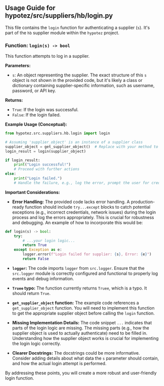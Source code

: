 ## Usage Guide for hypotez/src/suppliers/hb/login.py

This file contains the `login` function for authenticating a supplier (`s`).  It's part of the `hb` supplier module within the `hypotez` project.

### Function: `login(s) -> bool`

This function attempts to log in a supplier.

**Parameters:**

* `s`:  An object representing the supplier.  The exact structure of this `s` object is not shown in the provided code, but it's likely a class or dictionary containing supplier-specific information, such as username, password, or API key.


**Returns:**

* `True`: If the login was successful.
* `False`: If the login failed.

**Example Usage (Conceptual):**

```python
from hypotez.src.suppliers.hb.login import login

# Assuming 'supplier_object' is an instance of a supplier class
supplier_object = get_supplier_object()  # Replace with your method to get the supplier object
login_result = login(supplier_object)

if login_result:
    print("Login successful!")
    # Proceed with further actions
else:
    print("Login failed.")
    # Handle the failure, e.g., log the error, prompt the user for credentials, etc.
```

**Important Considerations:**

* **Error Handling:** The provided code lacks error handling.  A production-ready function should include `try...except` blocks to catch potential exceptions (e.g., incorrect credentials, network issues) during the login process and log the errors appropriately.  This is crucial for robustness and debugging.  An example of how to incorporate this would be:
```python
def login(s) -> bool:
    try:
        # ...your login logic...
        return True
    except Exception as e:
        logger.error(f"Login failed for supplier: {s}, Error: {e}")
        return False
```

* **`logger`:** The code imports `logger` from `src.logger`.  Ensure that the `src.logger` module is correctly configured and functional to properly log events and debug information.

* **`Truee` typo:** The function currently returns `Truee`, which is a typo.  It should return `True`.


* **`get_supplier_object` function:**  The example code references a `get_supplier_object` function. You will need to implement this function to get the appropriate supplier object before calling the `login` function.

* **Missing Implementation Details:** The code snippet `...` indicates that parts of the login logic are missing.  The missing parts (e.g.,  how the supplier object is used to actually authenticate) need to be filled in.  Understanding how the supplier object works is crucial for implementing the login logic correctly.

* **Clearer Docstrings:** The docstrings could be more informative. Consider adding details about what data the `s` parameter should contain, and how the actual login attempt is performed.

By addressing these points, you will create a more robust and user-friendly login function.